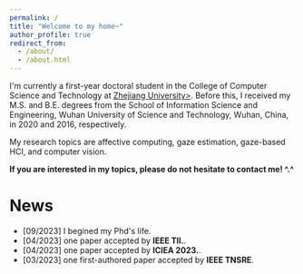 ```yaml
---
permalink: /
title: "Welcome to my home~"
author_profile: true
redirect_from: 
  - /about/
  - /about.html
---
```


I'm currently a first-year doctoral student in the College of Computer Science and Technology at <a href ="https://www.zju.edu.cn/english/">Zhejiang University></a>. Before this, I received my M.S. and B.E. degrees from the School of Information Science and Engineering, Wuhan University of Science and Technology, Wuhan, China, in 2020 and 2016, respectively.

My research topics are affective computing, gaze estimation, gaze-based HCI, and computer vision.

<strong>If you are interested in my topics, please do not hesitate to contact me! ^.^</strong>

News
======
<ul>
  <li>[09/2023] I begined my Phd's life. </li>
  <li>[04/2023] one paper accepted by <strong>IEEE TII.</strong>. </li>
  <li>[04/2023] one paper accepted by <strong>ICIEA 2023.</strong>. </li>
  <li>[03/2023] one first-authored paper accepted by <strong>IEEE TNSRE</strong>. </li>
</ul>
